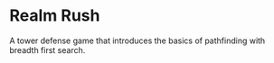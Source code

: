 # Realm Rush

A tower defense game that introduces the basics of pathfinding with breadth first search. 
